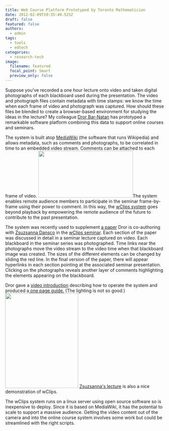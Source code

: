 ```yaml
---
title: Web Course Platform Prototyped by Toronto Mathematician
date: 2012-02-09T19:35:49.525Z
draft: false
featured: false
authors:
  - admin
tags:
  - tools
  - edtech
categories:
  - research-tech
image:
  filename: featured
  focal_point: Smart
  preview_only: false
---
```


Suppose you've recorded a one hour lecture onto video and taken digital photographs of each blackboard used during the presentation. The video and photograph files contain metadata with time stamps: we know the time when each frame of video and photograph was captured. How should these files be blended to create a browser-based environment for studying the ideas in the lecture? My colleague <a href="http://www.math.toronto.edu/~drorbn/">Dror Bar-Natan</a> has prototyped a remarkable software platform combining this data to support online courses and seminars.

The system is built atop <a href="http://www.mediawiki.org/wiki/MediaWiki">MediaWiki</a> (the software that runs Wikipedia) and allows metadata, such as  comments and photographs, to be correlated in time to an embedded video stream. Comments can be attached to each frame of video. <a rel="attachment wp-att-920" href="http://blog.math.toronto.edu/colliand/2012/02/09/web-course-platform-prototyped-by-toronto-math-professor-dror-bar-natan/dror_wclips/"><img class="alignright size-medium wp-image-920" src="http://blog.math.toronto.edu/colliand/files/2012/02/dror_wclips-300x148.png" alt="" width="300" height="148" /></a>The system enables remote audience members to participate in the seminar frame-by-frame using their power to comment. In this way, the <a href="http://katlas.math.toronto.edu/drorbn/index.php?title=WKO">wClips system</a> goes beyond playback by empowering the remote audience of the future to contribute to the past presentation.

The system was recently used to supplement <a href="http://www.math.toronto.edu/~drorbn/papers/WKO/WKO.pdf">a paper</a> Dror is co-authoring with <a href="http://www.math.toronto.edu/zsuzsi/">Zsuzsanna Dansco</a> in the <a href="http://katlas.math.toronto.edu/drorbn/index.php?title=WKO">wClips seminar</a>. Each section of the paper was discussed in detail in a seminar lecture captured on video. Each blackboard in the seminar series was photographed. Time links near the photographs move the video stream to the video time when that blackboard image was created. The sizes of the different elements can be changed by sliding the red line. In the final version of the paper, there will appear hyperlinks in each section pointing at the associated seminar presentation. Clicking on the photographs reveals another layer of comments highlighting the elements appearing on the blackboard.

Dror gave a <a href="http://katlas.math.toronto.edu/drorbn/dbnvp/wClips-120118-1.php">video introduction</a> describing how to operate the system and produced a<a href="http://katlas.math.toronto.edu/drorbn/AcademicPensieve/Classes/12-wClips/one/How_to_use_this_site.pdf"> one page guide.</a> (The lighting is not so good.)<a rel="attachment wp-att-927" href="http://blog.math.toronto.edu/colliand/2012/02/09/web-course-platform-prototyped-by-toronto-math-professor-dror-bar-natan/how_to_use_this_site-2/"><img class="alignright size-medium wp-image-927" src="http://blog.math.toronto.edu/colliand/files/2012/02/How_to_use_this_site-231x300.png" alt="" width="231" height="300" /></a> <a href="http://katlas.math.toronto.edu/drorbn/dbnvp/wClips-120118-2.php">Zsuzsanna's lecture</a> is also a nice demonstration of wClips.

The wClips system runs on a linux server using open source software so is inexpensive to deploy. Since it is based on MediaWiki, it has the potential to scale to support a massive audience. Getting the video content out of the camera and into the online course system involves some work but could be streamlined with the right scripts.